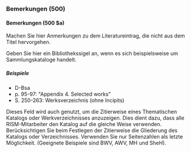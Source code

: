### Bemerkungen (500)  

#### Bemerkungen (500 $a)  
Machen Sie hier Anmerkungen zu dem Literatureintrag, die nicht aus dem Titel hervorgehen.   

Geben Sie hier ein Bibliothekssigel an, wenn es sich beispielsweise um Sammlungskataloge handelt.  

##### Beispiele  
- D-Bsa  
- p. 95-97: "Appendix 4. Selected works"  
- S. 250-263: Werksverzeichnis (ohne Incipits)  

Dieses Feld wird auch genutzt, um die Zitierweise eines Thematischen Katalogs oder Werkverzeichnisses anzuzeigen. Dies dient dazu, dass alle RISM-Mitarbeiter den Katalog auf die gleiche Weise verwenden. Berücksichtigen Sie beim Festlegen der Zitierweise die Gliederung des Katalogs oder Verzeichnisses. Verwenden Sie nur Seitenzahlen als letzte Möglichkeit. (Geeignete Beispiele sind BWV, AWV, MH und SheH).
